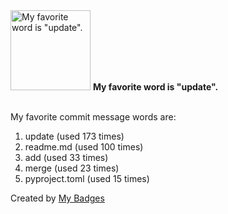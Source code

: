 <img src="https://my-badges.github.io/my-badges/favorite-word.png" alt="My favorite word is &quot;update&quot;." title="My favorite word is &quot;update&quot;." width="128">
<strong>My favorite word is &quot;update&quot;.</strong>
<br><br>

My favorite commit message words are:

1. update (used 173 times)
2. readme.md (used 100 times)
3. add (used 33 times)
4. merge (used 23 times)
5. pyproject.toml (used 15 times)


Created by <a href="https://github.com/my-badges/my-badges">My Badges</a>